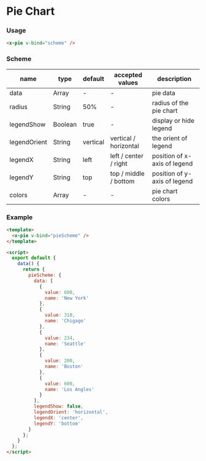 # Pie Chart

### Usage

```html
<x-pie v-bind="scheme" />
```

### Scheme

| name         | type    | default  | accepted values       | description                  |
| ------------ | ------- | -------- | --------------------- | ---------------------------- |
| data         | Array   | -        | -                     | pie data                     |
| radius       | String  | 50%      | -                     | radius of the pie chart      |
| legendShow   | Boolean | true     | -                     | display or hide legend       |
| legendOrient | String  | vertical | vertical / horizontal | the orient of legend         |
| legendX      | String  | left     | left / center / right | position of x-axis of legend |
| legendY      | String  | top      | top / middle / bottom | position of y-axis of legend |
| colors       | Array   | -        | -                     | pie chart colors             |

### Example

```html
<template>
  <x-pie v-bind="pieScheme" />
</template>

<script>
  export default {
    data() {
      return {
        pieScheme: {
          data: [
            {
              value: 600,
              name: 'New York'
            },
            {
              value: 310,
              name: 'Chigago'
            },
            {
              value: 234,
              name: 'Seattle'
            },
            {
              value: 200,
              name: 'Boston'
            },
            {
              value: 600,
              name: 'Los Angles'
            }
          ],
          legendShow: false,
          legendOrient: 'horizontal',
          legendX: 'center',
          legendY: 'bottom'
        }
      };
    }
  };
</script>
```
